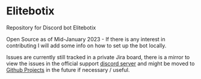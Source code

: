 # Elitebotix
 Repository for Discord bot Elitebotix

 Open Source as of Mid-January 2023 - If there is any interest in contributing I will add some info on how to set up the bot locally.

Issues are currently still tracked in a private Jira board, there is a mirror to view the issues in the official support [discord server](https://discord.gg/Asz5Gfe) and might be moved to [Github Projects](https://github.com/users/Eliteronix/projects/1) in the future if necessary / useful.
